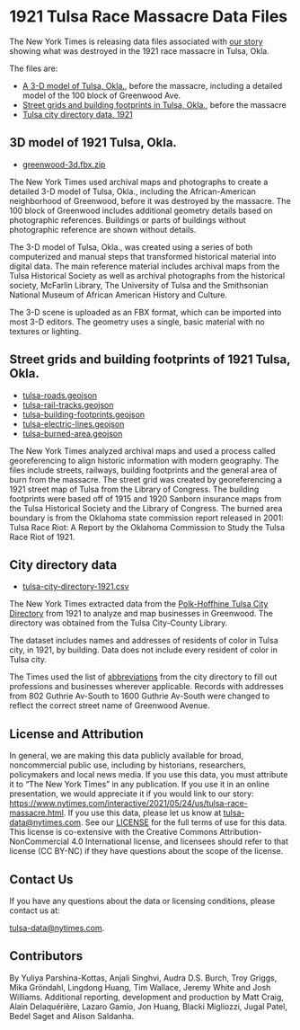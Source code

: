 # 1921 Tulsa Race Massacre Data Files

The New York Times is releasing data files associated with [our story](https://www.nytimes.com/interactive/2021/05/24/us/tulsa-race-massacre.html) showing what was destroyed in the 1921 race massacre in Tulsa, Okla. 

The files are:

- [A 3-D model of Tulsa, Okla.](#3d-model-of-1921-tulsa-okla), before the massacre, including a detailed model of the 100 block of Greenwood Ave.
- [Street grids and building footprints in Tulsa, Okla.](#street-grids-and-building-footprints-of-1921-tulsa-okla), before the massacre
- [Tulsa city directory data, 1921](#city-directory-data)

## 3D model of 1921 Tulsa, Okla.

- [greenwood-3d.fbx.zip](greenwood-3d.fbx.zip)

The New York Times used archival maps and photographs to create a detailed 3-D model of Tulsa, Okla., including the African-American neighborhood of Greenwood, before it was destroyed by the massacre. The 100 block of Greenwood includes additional geometry details based on photographic references. Buildings or parts of buildings without photographic reference are shown without details. 

The 3-D model of Tulsa, Okla., was created using a series of both computerized and manual steps that transformed historical material into digital data. The main reference material includes archival maps from the Tulsa Historical Society as well as archival photographs from the historical society, McFarlin Library, The University of Tulsa and the Smithsonian National Museum of African American History and Culture.

The 3-D scene is uploaded as an FBX format, which can be imported into most 3-D editors. The geometry uses a single, basic material with no textures or lighting. 

## Street grids and building footprints of 1921 Tulsa, Okla.

- [tulsa-roads.geojson](tulsa-roads.geojson)
- [tulsa-rail-tracks.geojson](tulsa-rail-tracks.geojson)
- [tulsa-building-footprints.geojson](tulsa-building-footprints.geojson)
- [tulsa-electric-lines.geojson](tulsa-electric-lines.geojson)
- [tulsa-burned-area.geojson](tulsa-burned-area.geojson)

The New York Times analyzed archival maps and used a process called georeferencing to align historic information with modern geography. The files include streets, railways, building footprints and the general area of burn from the massacre. 
The street grid was created by georeferencing a 1921 street map of Tulsa from the Library of Congress. The building footprints were based off of 1915 and 1920 Sanborn insurance maps from the Tulsa Historical Society and the Library of Congress. The burned area boundary is from the Oklahoma state commission report released in 2001: Tulsa Race Riot: A Report by the Oklahoma Commission to Study the Tulsa Race Riot of 1921.

## City directory data

- [tulsa-city-directory-1921.csv](tulsa-city-directory-1921.csv)

The New York Times extracted data from the [Polk-Hoffhine Tulsa City Directory](http://digitalcollections.tulsalibrary.org/digital/collection/p15020coll12/id/2442/) from 1921 to analyze and map businesses in Greenwood. The directory was obtained from the Tulsa City-County Library. 

The dataset includes names and addresses of residents of color in Tulsa city, in 1921, by building. Data does not include every resident of color in Tulsa city.

The Times used the list of [abbreviations](http://digitalcollections.tulsalibrary.org/digital/collection/p15020coll12/id/2452) from the city directory to fill out professions and businesses wherever applicable. Records with addresses from 802 Guthrie Av-South to 1600 Guthrie Av-South were changed to reflect the correct street name of Greenwood Avenue.

## License and Attribution

In general, we are making this data publicly available for broad, noncommercial public use, including by historians, researchers, policymakers and local news media.
If you use this data, you must attribute it to “The New York Times” in any publication. 
If you use it in an online presentation, we would appreciate it if you would link to our story: https://www.nytimes.com/interactive/2021/05/24/us/tulsa-race-massacre.html.
If you use this data, please let us know at tulsa-data@nytimes.com.
See our [LICENSE](LICENSE) for the full terms of use for this data.
This license is co-extensive with the Creative Commons Attribution-NonCommercial 4.0 International license, and licensees should refer to that license (CC BY-NC) if they have questions about the scope of the license.
 
## Contact Us

If you have any questions about the data or licensing conditions, please contact us at:

tulsa-data@nytimes.com.

## Contributors

By Yuliya Parshina-Kottas, Anjali Singhvi, Audra D.S. Burch, Troy Griggs, Mika Gröndahl, Lingdong Huang, Tim Wallace, Jeremy White and Josh Williams. Additional reporting, development and production by Matt Craig, Alain Delaquérière, Lazaro Gamio, Jon Huang, Blacki Migliozzi, Jugal Patel, Bedel Saget and Alison Saldanha.

